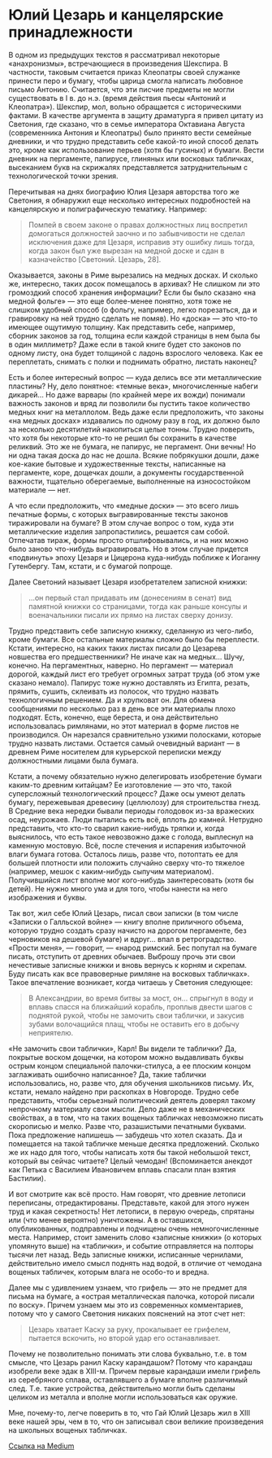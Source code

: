 # Юлий Цезарь и канцелярские принадлежности

В одном из предыдущих текстов я рассматривал некоторые «анахронизмы», встречающиеся в произведения Шекспира. В частности, таковым считается приказ Клеопатры своей служанке принести перо и бумагу, чтобы царица смогла написать любовное письмо Антонию. Считается, что эти писчие предметы не могли существовать в I в. до н.э. (время действия пьесы «Антоний и Клеопатра»). Шекспир, мол, вольно обращается с историческими фактами. В качестве аргумента в защиту драматурга я привел цитату из Светония, где сказано, что в семье императора Октавиана Августа (современника Антония и Клеопатры) было принято вести семейные дневники, и что трудно представить себе какой-то иной способ делать это, кроме как использование перьев (хотя бы гусиных) и бумаги. Вести дневник на пергаменте, папирусе, глиняных или восковых табличках, высеканием букв на скрижалях представляется затруднительным с технологической точки зрения.

Перечитывая на днях биографию Юлия Цезаря авторства того же Светония, я обнаружил еще несколько интересных подробностей на канцелярскую и полиграфическую тематику. Например:

> Помпей в своем законе о правах должностных лиц воспретил домогаться должностей заочно и по забывчивости не сделал исключения даже для Цезаря, исправив эту ошибку лишь тогда, когда закон был уже вырезан на медной доске и сдан в казначейство [Светоний. Цезарь, 28].

Оказывается, законы в Риме вырезались на медных досках. И сколько же, интересно, таких досок помещалось в архивах? Не слишком ли это громоздкий способ хранения информации? Если бы было сказано «на медной фольге» — это еще более-менее понятно, хотя тоже не слишком удобный способ (о фольгу, например, легко порезаться, да и гравировку на ней трудно сделать не помяв). Но «доска» — это что-то имеющее ощутимую толщину. Как представить себе, например, сборник законов за год, толщина если каждой страницы в нем была бы в один миллиметр? Даже если в такой книге будет сто законов по одному листу, она будет толщиной с ладонь взрослого человека. Как ее переплетать, снимать с полки и поднимать обратно, листать наконец?

Есть и более интересный вопрос — куда делись все эти металлические пластины? Ну, дело понятное: «темные века», многочисленные набеги дикарей… Но даже варвары (по крайней мере их вожди) понимали важность законов и вряд ли позволили бы пустить такое количество медных книг на металлолом. Ведь даже если предположить, что законы «на медных досках» издавались по одному разу в год, их должно было за несколько десятилетий накопиться целые тонны. Трудно поверить, что хотя бы некоторые кто-то не решил бы сохранить в качестве реликвий. Это же не бумага, не папирус, не пергамент. Они вечны! Но ни одна такая доска до нас не дошла. Всякие побрякушки дошли, даже кое-какие бытовые и художественные тексты, написанные на пергаменте, коре, дощечках дошли, а документы государственной важности, тщательно оберегаемые, выполненные на износостойком материале — нет.

А что если предположить, что «медные доски» — это всего лишь печатные формы, с которых выгравированные тексты законов тиражировали на бумаге? В этом случае вопрос о том, куда эти металлические изделия запропастились, решается сам собой. Отпечатав тираж, формы просто отшлифовывались, и на них можно было заново что-нибудь выгравировать. Но в этом случае придется «подвинуть» эпоху Цезаря и Цицерона куда-нибудь поближе к Иоганну Гутенбергу. Там, кстати, и с бумагой попроще.

Далее Светоний называет Цезаря изобретателем записной книжки:

> …он первый стал придавать им (донесениям в сенат) вид памятной книжки со страницами, тогда как раньше консулы и военачальники писали их прямо на листах сверху донизу.

Трудно представить себе записную книжку, сделанную из чего-либо, кроме бумаги. Все остальные материалы сложно было бы переплести. Кстати, интересно, на каких таких листах писали до Цезарева новшества его предшественники? Не иначе как на медных… Шучу, конечно. На пергаментных, наверно. Но пергамент — материал дорогой, каждый лист его требует огромных затрат труда (об этом уже сказано немало). Папирус тоже нужно доставлять из Египта, резать, прямить, сушить, склеивать из полосок, что трудно назвать технологичным решением. Да и хрупковат он. Для обмена сообщениями по несколько раз в день все эти материалы плохо подходят. Есть, конечно, еще береста, и она действительно использовалась римлянами, но этот материал в форме листов не производился. Он нарезался сравнительно узкими полосками, которые трудно назвать листами. Остается самый очевидный вариант — в древнем Риме носителем для курьерской переписки между должностными лицами была бумага.

Кстати, а почему обязательно нужно делегировать изобретение бумаги каким-то древним китайцам? Ее изготовление — это что, такой суперсложный технологический процесс? Даже осы умеют делать бумагу, пережевывая древесину (целлюлозу) для строительства гнезд. В Средние века нередки бывали периоды голодовок из-за вражеских осад, неурожаев. Люди пытались есть всё, вплоть до камней. Нетрудно представить, что кто-то сварил какие-нибудь тряпки и, когда выяснилось, что есть такое невозвожно даже с голода, выплеснул на каменную мостовую. Всё, после стечения и испарения избыточной влаги бумага готова. Осталось лишь, разве что, потоптать ее для большей плотности или положить случайно сверху что-то тяжелое (например, мешок с каким-нибудь сыпучим материалом). Получившийся лист вполне мог кого-нибудь заинтересовать (хотя бы детей). Не нужно много ума и для того, чтобы нанести на него изображения и буквы.

Так вот, жил себе Юлий Цезарь, писал свои записки (в том числе «Записки о Галльской войне» — книгу вполне приличного объема, которую трудно создать сразу начисто на дорогом пергаменте, без черновиков на дешевой бумаге) и вдруг… впал в ретроградство. «Прости меня», — говорит, — «народ римский. Бес попутал на бумаге писать, отступить от древних обычаев. Выброшу прочь эти свои нечестивые записные книжки и вновь вернусь к корням и скрепам. Буду писать как все правоверные римляне на восковых табличках». Такое впечатление возникает, когда читаешь у Светония следующее:

> В Александрии, во время битвы за мост, он… спрыгнул в воду и вплавь спасся на ближайший корабль, проплыв двести шагов с поднятой рукой, чтобы не замочить свои таблички, и закусив зубами волочащийся плащ, чтобы не оставить его в добычу неприятелю.

«Не замочить свои таблички», Карл! Вы видели те таблички? Да, покрытые воском дощечки, на котором можно выдавливать буквы острым концом специальной палочки-стилуса, а ее плоским концом заглаживать ошибочно написанное? Да, такие таблички использовались, но, разве что, для обучения школьников письму. Их, кстати, немало найдено при раскопках в Новгороде. Трудно себе представить, чтобы серьезный политический деятель доверял такому непрочному материалу свои мысли. Дело даже не в механических свойствах, а в том, что на таких вощеных табличках невозможно писать скорописью и мелко. Разве что, разашистыми печатными буквами. Пока предложение напишешь — забудешь что хотел сказать. Да и помещается на такой табличке меньше десятка предложений. Сколько же их надо для того, чтобы написать хотя бы такой небольшой текст, который вы сейчас читаете? Целый чемодан! (Вспоминается анекдот как Петька с Василием Ивановичем вплавь спасали план взятия Бастилии).

И вот смотрите как всё просто. Нам говорят, что древние летописи переписаны, отредактированы. Представьте, какой для этого нужен труд и какая секретность! Нет летописи, в первую очередь, спрятаны или (что менее вероятно) уничтожены. А в оставшихся, опубликованных, подправлены и подчищены очень немногочисленные места. Например, стоит заменить слово «записные книжки» (о которых упомянуто выше) на «таблички», и событие отправляется на полторы тысячи лет назад. Ведь записные книжки, исписанные чернилами, действительно имело смысл поднять над водой, в отличие от чемодана вощеных табличек, которым влага не особо-то и вредна.

Далее мы с удивлением узнаем, что грифель — это не предмет для письма на бумаге, а «острая металлическая палочка, которой писали по воску». Причем узнаем мы это из современных комментариев, потому что у самого Светония никаких пояснений на этот счет нет:

> Цезарь хватает Каску за руку, прокалывает ее грифелем, пытается вскочить, но второй удар его останавливает.

Почему не позволительно понимать эти слова буквально, т.е. в том смысле, что Цезарь ранил Каску карандашом? Потому что карандаш изобрели веке эдак в XIII-м. Причем первые карандаши имели грифель из серебряного сплава, оставлявшего а бумаге вполне различимый след. Т.е. такие устройства, действительно могли быть сделаны целиком из металла и вполне могли использоваться как оружие. 

Мне, почему-то, легче поверить в то, что Гай Юлий Цезарь жил в XIII веке нашей эры, чем в то, что он записывал свои великие произведения на школьных вощеных табличках.

[Ссылка на Medium](https://yababay.medium.com/%D1%8E%D0%BB%D0%B8%D0%B9-%D1%86%D0%B5%D0%B7%D0%B0%D1%80%D1%8C-%D0%B8-%D0%BA%D0%B0%D0%BD%D1%86%D0%B5%D0%BB%D1%8F%D1%80%D1%81%D0%BA%D0%B8%D0%B5-%D0%BF%D1%80%D0%B8%D0%BD%D0%B0%D0%B4%D0%BB%D0%B5%D0%B6%D0%BD%D0%BE%D1%81%D1%82%D0%B8-d4f2350d12b)
